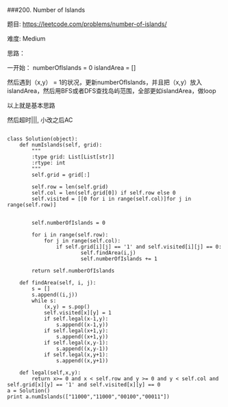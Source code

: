 ###200. Number of Islands 


题目:
<https://leetcode.com/problems/number-of-islands/>


难度:
Medium


思路：


一开始：
numberOfIslands = 0
islandArea = []


然后遇到（x,y） = 1的状况，更新numberOfIslands，并且把（x,y）放入islandArea，然后用BFS或者DFS查找岛屿范围，全部更如islandArea，做loop

以上就是基本思路


然后超时|||, 小改之后AC


```

class Solution(object):
    def numIslands(self, grid):
        """
        :type grid: List[List[str]]
        :rtype: int
        """
        self.grid = grid[:]

        self.row = len(self.grid)
        self.col = len(self.grid[0]) if self.row else 0
        self.visited = [[0 for i in range(self.col)]for j in range(self.row)]


        self.numberOfIslands = 0

        for i in range(self.row):
        	for j in range(self.col):
        		if self.grid[i][j] == '1' and self.visited[i][j] == 0:
        				self.findArea(i,j)
        				self.numberOfIslands += 1

        return self.numberOfIslands

    def findArea(self, i, j):
    	s = []
    	s.append((i,j))
    	while s:
    		(x,y) = s.pop()
    		self.visited[x][y] = 1
    		if self.legal(x-1,y):
    			s.append((x-1,y))
    		if self.legal(x+1,y):
    			s.append((x+1,y))
    		if self.legal(x,y-1):
    			s.append((x,y-1))
    		if self.legal(x,y+1):
    			s.append((x,y+1))

    def legal(self,x,y):
    	return x>= 0 and x < self.row and y >= 0 and y < self.col and self.grid[x][y] == '1' and self.visited[x][y] == 0
a = Solution()
print a.numIslands(["11000","11000","00100","00011"])

```